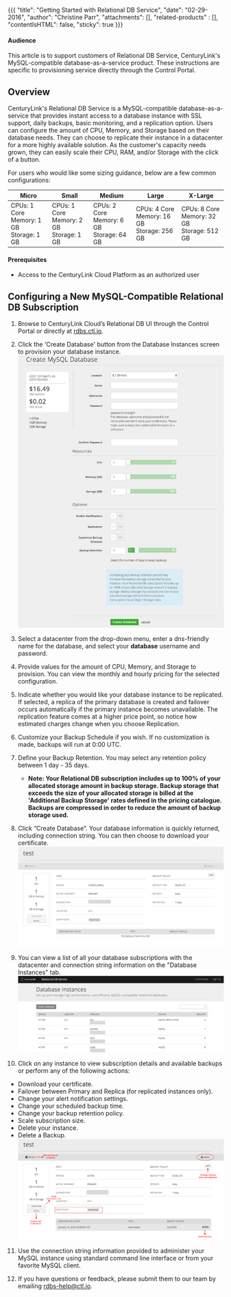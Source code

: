 {{{
  "title": "Getting Started with Relational DB Service",
  "date": "02-29-2016",
  "author": "Christine Parr",
  "attachments": [],
  "related-products" : [],
  "contentIsHTML": false,
  "sticky": true
}}}

#### Audience
This article is to support customers of Relational DB Service, CenturyLink's MySQL-compatible database-as-a-service product. These instructions are specific to provisioning service directly through the Control Portal.

## Overview
CenturyLink's Relational DB Service is a MySQL-compatible database-as-a-service that provides instant access to a database instance with SSL support, daily backups, basic monitoring, and a replication option. Users can configure the amount of CPU, Memory, and Storage based on their database needs. They can choose to replicate their instance in a datacenter for a more highly available solution. As the customer's capacity needs grown, they can easily scale their CPU, RAM, and/or Storage with the click of a button.

For users who would like some sizing guidance, below are a few common configurations:

**Micro**|**Small**|**Medium**|**Large**|**X-Large**
-----------|-----------|--------------|------------ |------------
CPUs: 1 Core<br>Memory: 1 GB<br>Storage: 1 GB |CPUs: 1 Core<br>Memory: 2 GB<br>Storage: 1 GB|CPUs: 2 Core<br>Memory: 6 GB<br>Storage: 64 GB|CPUs: 4 Core<br>Memory: 16 GB<br>Storage: 256 GB |CPUs: 8 Core<br>Memory: 32 GB<br>Storage: 512 GB

#### Prerequisites
* Access to the CenturyLink Cloud Platform as an authorized user

## Configuring a New MySQL-Compatible Relational DB Subscription
1. Browse to CenturyLink Cloud’s Relational DB UI through the Control Portal or directly at [rdbs.ctl.io](https://rdbs.ctl.io).

2. Click the 'Create Database' button from the Database Instances screen to provision your database instance.
   ![CreateDB](../images/rdbs-createdb.png)

3. Select a datacenter from the drop-down menu, enter a dns-friendly name for the database, and select your **database** username and password.

4. Provide values for the amount of CPU, Memory, and Storage to provision. You can view the monthly and hourly pricing for the selected configuration.

5. Indicate whether you would like your database instance to be replicated. If selected, a replica of the primary database is created and failover occurs automatically if the primary instance becomes unavailable. The replication feature comes at a higher price point, so notice how estimated charges change when you choose Replication.

6. Customize your Backup Schedule if you wish. If no customization is made, backups will run at 0:00 UTC.

7. Define your Backup Retention. You may select any retention policy between 1 day - 35 days.
   * **Note: Your Relational DB subscription includes up to 100% of your allocated storage amount in backup storage. Backup storage that exceeds the size of your allocated storage is billed at the 'Additional Backup Storage' rates defined in the pricing catalogue. Backups are compressed in order to reduce the amount of backup storage used.**

8. Click “Create Database”. Your database information is quickly returned, including connection string. You can then choose to download your certificate.
   ![DBDetails](../images/rdbs-dbdetails.png)

9. You can view a list of all your database subscriptions with the datacenter and connection string information on the "Database Instances" tab.
   ![ListDB](../images/rdbs-dblist.png)

10. Click on any instance to view subscription details and available backups or perform any of the following actions:
   * Download your certificate.
   * Failover between Primary and Replica (for replicated instances only).
   * Change your alert notification settings.
   * Change your scheduled backup time.
   * Change your backup retention policy.
   * Scale subscription size.
   * Delete your instance.
   * Delete a Backup.
   ![SubscriptionDetails](../images/rdbs-subscriptiondetails.png)

11. Use the connection string information provided to administer your MySQL instance using standard command line interface or from your favorite MySQL client.

12. If you have questions or feedback, please submit them to our team by emailing <a href="mailto:rdbs-help@ctl.io">rdbs-help@ctl.io</a>.
